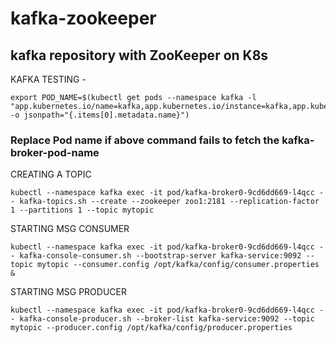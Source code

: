#  kafka-zookeeper
## kafka repository with ZooKeeper on K8s

KAFKA TESTING -
```
export POD_NAME=$(kubectl get pods --namespace kafka -l "app.kubernetes.io/name=kafka,app.kubernetes.io/instance=kafka,app.kubernetes.io/component=kafka" -o jsonpath="{.items[0].metadata.name}")
```
### Replace Pod name if above command fails to fetch the kafka-broker-pod-name

CREATING A TOPIC 
```
kubectl --namespace kafka exec -it pod/kafka-broker0-9cd6dd669-l4qcc -- kafka-topics.sh --create --zookeeper zoo1:2181 --replication-factor 1 --partitions 1 --topic mytopic
```
STARTING MSG CONSUMER 
```
kubectl --namespace kafka exec -it pod/kafka-broker0-9cd6dd669-l4qcc -- kafka-console-consumer.sh --bootstrap-server kafka-service:9092 --topic mytopic --consumer.config /opt/kafka/config/consumer.properties &
```
STARTING MSG PRODUCER
```
kubectl --namespace kafka exec -it pod/kafka-broker0-9cd6dd669-l4qcc -- kafka-console-producer.sh --broker-list kafka-service:9092 --topic mytopic --producer.config /opt/kafka/config/producer.properties
```
